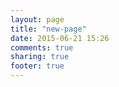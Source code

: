 ```yaml
---
layout: page
title: "new-page"
date: 2015-06-21 15:26
comments: true
sharing: true
footer: true
---
```

